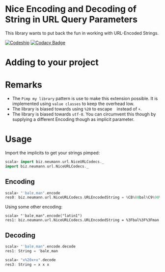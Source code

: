 # Nice Encoding and Decoding of String in URL Query Parameters

This library wants to put back the fun in working with URL-Encoded Strings.

[![Codeship](https://codeship.com/projects/68fa7440-298a-0134-be9b-0ae2ebcae286/status?branch=master)](https://codeship.com/projects/162626/status?branch=master)
[![Codacy Badge](https://api.codacy.com/project/badge/grade/777d4db9b275411881fadaba9c7da222)](https://www.codacy.com/app/andreas-neumann/nice-url-encode-decode)

# Adding to your project



# Remarks

* The `Pimp my library` pattern is use to make this extension possible. It is implemented using `value classes` to keep the overhead low.
* The library is biased towards using `%20` to escape ` ` instead of `+`.
* The library is biased towards `utf-8`. You can circumvent this though by supplying a different Encoding though as implicit parameter.


# Usage
Import the implicits to get your strings pimped:

```scala
scala> import biz.neumann.url.NiceURLCodecs._
import biz.neumann.url.NiceURLCodecs._
```

## Encoding

```scala
scala> "ˈbalɐˌman".encode
res0: biz.neumann.url.NiceURLCodecs.URLEncodedString = %CB%88bal%C9%90%CB%8Cman
```

Using some other encoding:
```
scala> "ˈbalɐˌman".encode("latin1")
res1: biz.neumann.url.NiceURLCodecs.URLEncodedString = %3Fbal%3F%3Fman
```
## Decoding

```scala
scala> "ˈbalɐˌman".encode.decode
res1: String = ˈbalɐˌman

scala> "x%20x+x".decode
res3: String = x x x
```

